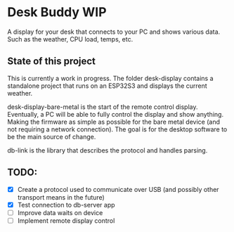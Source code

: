 # Desk Buddy WIP

A display for your desk that connects to your PC and shows various data.
Such as the weather, CPU load, temps, etc.

## State of this project

This is currently a work in progress.
The folder desk-display contains a standalone project that runs on an ESP32S3 and displays the current weather.

desk-display-bare-metal is the start of the remote control display. 
Eventually, a PC will be able to fully control the display and show anything. 
Making the firmware as simple as possible for the bare metal device (and not requiring a network connection).
The goal is for the desktop software to be the main source of change. 

db-link is the library that describes the protocol and handles parsing.
## TODO:

- [x] Create a protocol used to communicate over USB (and possibly other transport means in the future)
- [x] Test connection to db-server app
- [ ] Improve data waits on device
- [ ] Implement remote display control
